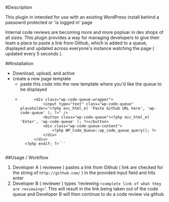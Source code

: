 


#Description

This plugin in intended for use with an existing WordPress install behind a passowrd protected or 'is logged in' page

Internal code reviews are becoming more and more popluar in dev shops of all sizes. This plugin provides a way for managing developers to give their team
a place to paste a link from Github, which is added to a queue, displayed and updated across everyone's instance watching the page ( updated every 5 seconds ).

##Installation

- Download, upload, and active
- create a new page template
	- paste this code into the new template where you'd like the queue to be displayed
	- ```<?php if ( class_exists( 'WP_Code_Queue' ) ) : ?>
			<div class="wp-code-queue-wrapper">
				<input type="text" class="wp-code-queue" placeholder="<?php esc_html_e( 'Paste Github URL here', 'wp-code-queue' ); ?>" />
				<button class="wp-code-queue"><?php esc_html_e( 'Enter', 'wp-code-queue' ); ?></button>
				<div class="wp-code-queue-content">
					<?php WP_Code_Queue::wp_code_queue_query(); ?>
				</div>
			</div>
		<?php endif; ?>```


##Usage / Workflow

1. Developer A ( reviewee ) pastes a link from Github ( link are checked for the string of `http://github.com/` ) in the provided input field and hits enter
2. Developer B ( reviewer ) types 'reviewing `<complete link of what they are reviewing>`'. This will result in the link being taken out of the code queue and Developer B will then continue to do a code review via github